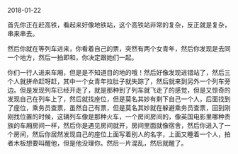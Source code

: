 2018-01-22

首先你正在赶高铁，看起来好像地铁站，这个高铁站非常的复杂，反正就是复杂，串来串去。

然后你就在等列车进来，你看着自己的票，突然有两个女青年，然后你发现是去同一个地方，然后一拍即和，你决定跟她们一起。

你们一行人进来车厢，但是是不知道目的地的哦！然后好像发现进错站了，然后三个人就拼命赶呀赶，其中一个女青年拉肚子就失踪了，然后就来到另外一个列车旁边。但是发现列车已经开走了，就是那种到了列车就飞走了的感觉，但是又惊奇的发现自己在列车上了，然后就找座位，但是莫名其妙有剩下自己一个人，后面找到了座位，乘务员查票，虽然自己有票，但是莫名其妙就在躲避乘务员查票，回到刚刚找位置的时候，这辆列车像是那种火车，一个房间房间的，像英国电影里哪种贵族的车厢房间一样，然后你是遇见房间就开，房间里面就像宿舍，然后你进入了一个房间，然后你居然发现自己的座位上面写着别人的名字，上面又睡着一个人，拍者木板想要叫醒他，但是他没理你。然后一片混乱，然后就醒了。
